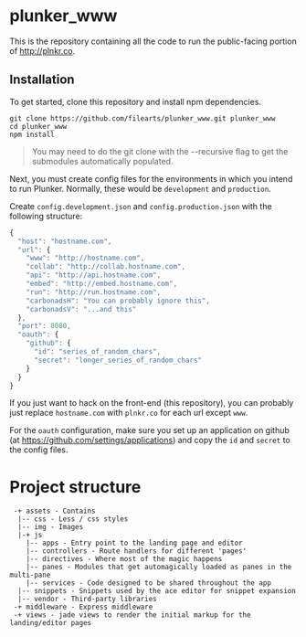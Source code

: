 # plunker_www

This is the repository containing all the code to run the public-facing
portion of http://plnkr.co.

## Installation

To get started, clone this repository and install npm dependencies.

```
git clone https://github.com/filearts/plunker_www.git plunker_www
cd plunker_www
npm install
```

 > You may need to do the git clone with the --recursive flag to get the
 > submodules automatically populated.

Next, you must create config files for the environments in which you intend
to run Plunker. Normally, these would be `development` and `production`.

Create `config.development.json` and `config.production.json` with the
following structure:

```javascript
{
  "host": "hostname.com",
  "url": {
    "www": "http://hostname.com",
    "collab": "http://collab.hostname.com",
    "api": "http://api.hostname.com",
    "embed": "http://embed.hostname.com",
    "run": "http://run.hostname.com",
    "carbonadsH": "You can probably ignore this",
    "carbonadsV": "...and this"
  },
  "port": 8080,
  "oauth": {
    "github": {
      "id": "series_of_random_chars",
      "secret": "longer_series_of_random_chars"
    }
  }
}
```

If you just want to hack on the front-end (this repository), you can probably
just replace `hostname.com` with `plnkr.co` for each url except `www`.

For the `oauth` configuration, make sure you set up an application on github
(at https://github.com/settings/applications) and copy the `id` and `secret`
to the config files.

# Project structure

```
 -+ assets - Contains
  |-- css - Less / css styles
  |-- img - Images
  |-+ js 
    |-- apps - Entry point to the landing page and editor
    |-- controllers - Route handlers for different 'pages'
    |-- directives - Where most of the magic happens
    |-- panes - Modules that get automagically loaded as panes in the multi-pane
    |-- services - Code designed to be shared throughout the app
  |-- snippets - Snippets used by the ace editor for snippet expansion
  |-- vendor - Third-party libraries
 -+ middleware - Express middleware
 -+ views - jade views to render the initial markup for the landing/editor pages
```
